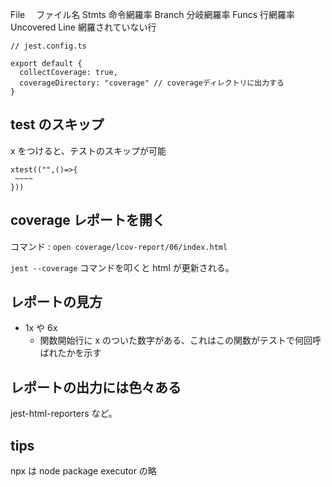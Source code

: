 File 　ファイル名
Stmts 命令網羅率
Branch 分岐網羅率
Funcs 行網羅率
Uncovered Line 網羅されていない行

```
// jest.config.ts

export default {
  collectCoverage: true,
  coverageDirectory: "coverage" // coverageディレクトリに出力する
}

```

## test のスキップ

x をつけると、テストのスキップが可能

```
xtest(("",()=>{
 ~~~~
}))
```

## coverage レポートを開く

コマンド : `open coverage/lcov-report/06/index.html`

`jest --coverage` コマンドを叩くと html が更新される。

## レポートの見方

- 1x や 6x
  - 関数開始行に x のついた数字がある、これはこの関数がテストで何回呼ばれたかを示す

## レポートの出力には色々ある

jest-html-reporters など。

## tips

npx は node package executor の略
